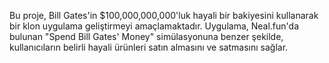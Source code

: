 Bu proje, Bill Gates'in $100,000,000,000'luk hayali bir bakiyesini kullanarak bir klon uygulama geliştirmeyi amaçlamaktadır.
Uygulama, Neal.fun'da bulunan "Spend Bill Gates' Money" simülasyonuna benzer şekilde, kullanıcıların belirli hayali ürünleri satın almasını ve satmasını sağlar.
